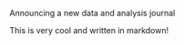 <p class="lead">
Announcing a new data and analysis journal
</p>

This is very cool and written in markdown!
